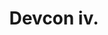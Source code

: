 ﻿---
number: 4
title: Devcon iv.
description: "Devcon iv brought Ethereum's ecosystem and family back to Europe with a 2018 event at the Prague Convention Center in the Czech Republic (Czechia). With 3,000 strong in attendance, Devcon iv was filled with talks, experiences, teams from a matured application ecosystem, and more enterprise support than ever before. The week's expansive content, which was featured across on 5+ stages, can be found here."
location: "Prague, Czech Republic"
startDate: 2018-10-30
endDate: 2018-11-02
imageUrl: /assets/uploads/editions/devcon4.jpg
urls:
  - title: Playlist
    url: /archive/playlists/devcon-4/
---